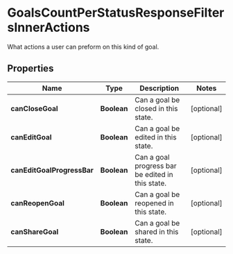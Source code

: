 

# GoalsCountPerStatusResponseFiltersInnerActions

What actions a user can preform on this kind of goal.

## Properties

| Name | Type | Description | Notes |
|------------ | ------------- | ------------- | -------------|
|**canCloseGoal** | **Boolean** | Can a goal be closed in this state. |  [optional] |
|**canEditGoal** | **Boolean** | Can a goal be edited in this state. |  [optional] |
|**canEditGoalProgressBar** | **Boolean** | Can a goal progress bar be edited in this state. |  [optional] |
|**canReopenGoal** | **Boolean** | Can a goal be reopened in this state. |  [optional] |
|**canShareGoal** | **Boolean** | Can a goal be shared in this state. |  [optional] |



